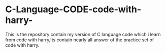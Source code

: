# C-Language-CODE-code-with-harry-
This is the repository contain my version of C language code which i learn from code with harry,Its contain nearly all answer of the practice set of code with harry.
